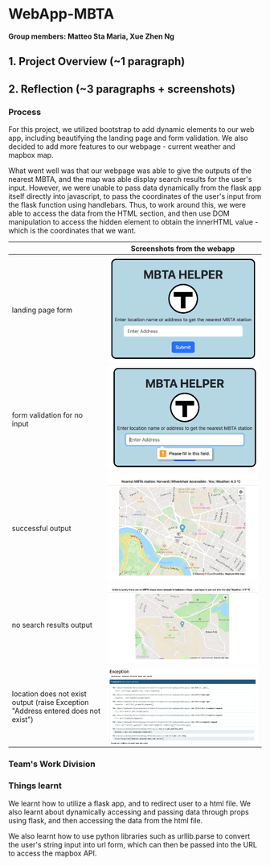 # WebApp-MBTA
**Group members: Matteo Sta Maria, Xue Zhen Ng**

## 1. Project Overview (~1 paragraph)

<!-- Write a short abstract describing your project. Include all the extensions to the basic requirements.  -->

## 2. Reflection (~3 paragraphs + screenshots)

### Process
<!-- Discuss the **process** point of view, including what went well and what could be improved. Provide reflections on topics such as project scoping, testing, and anything else that could have helped the team succeed. -->


For this project, we utilized bootstrap to add dynamic elements to our web app, including beautifying the landing page and form validation. We also decided to add more features to our webpage - current weather and mapbox map. 

What went well was that our webpage was able to give the outputs of the nearest MBTA, and the map was able display search results for the user's input. However, we were unable to pass data dynamically from the flask app itself directly into javascript, to pass the coordinates of the user's input from the flask function using handlebars. Thus, to work around this, we were able to access the data from the HTML section, and then use DOM manipulation to access the hidden element to obtain the innerHTML value - which is the coordinates that we want. 

||Screenshots from the webapp|
| ----------- | ----------- |
| landing page form | <img src="images/landing_page.png"> |
| form validation for no input | <img src="images/form_validation.png"> |
| successful output | <img src="images/results.png"> |
| no search results output | <img src="images/no_results.png"> |
| location does not exist output (raise Exception "Address entered does not exist")| <img src="images/non-existent.png"> |


### Team's Work Division
<!-- Discuss your **team's work division**, including how the work was planned to be divided and how it actually happened. Address any issues that arose while working together and how they were addressed. Finally, discuss what you would do differently next time. -->

### Things learnt
<!-- Discuss from a learning perspective, what you learned through this project and how you'll use what you learned going forward. Reflect on how ChatGPT helped you and what you wish you knew beforehand that could have helped you succeed. Consider including screenshots to demonstrate your project's progress and development. -->

We learnt how to utilize a flask app, and to redirect user to a html file. We also learnt about dynamically accessing and passing data through props using flask, and then accessing the data from the html file. 

We also learnt how to use python libraries such as urllib.parse to convert the user's string input into url form, which can then be passed into the URL to access the mapbox API. 